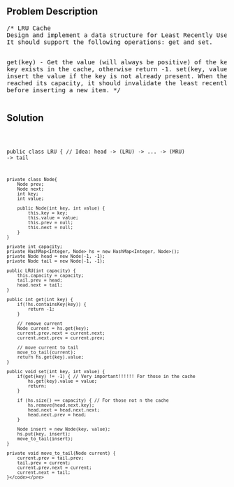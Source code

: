 <!--
<style>
  body { font-family: Arial, sans-serif; }
  .container { max-width: 400px; margin: auto; padding: 10px; }
  .comment-block { background-color: #f9f9f9; padding: 10px; border-left: 5px solid #ccc; max-width: 400px; margin: 20px auto; overflow-wrap: break-word; white-space: pre-wrap; }
  .code-block { background-color: #f4f4f4; padding: 10px; border: 1px solid #ddd; }
</style>
-->

<div class='container'>
<h2>Problem Description</h2>
<div class='comment-block'>
<pre>
/* LRU Cache
Design and implement a data structure for Least Recently Used (LRU) cache. 
It should support the following operations: get and set.

get(key) - Get the value (will always be positive) of the key if the key exists in the cache, 
otherwise return -1.
set(key, value) - Set or insert the value if the key is not already present. 
When the cache reached its capacity, 
it should invalidate the least recently used item before inserting a new item.
*/
</pre>
</div>

<h2>Solution</h2>
<div class='code-block'>
<pre><code class='language-java'>

public class LRU {  // Idea: head -> (LRU) -> ... -> (MRU) -> tail

    private class Node{
        Node prev;
        Node next;
        int key;
        int value;

        public Node(int key, int value) {
            this.key = key;
            this.value = value;
            this.prev = null;
            this.next = null;
        }
    }

    private int capacity;
    private HashMap<Integer, Node> hs = new HashMap<Integer, Node>();
    private Node head = new Node(-1, -1);
    private Node tail = new Node(-1, -1);

    public LRU(int capacity) {
        this.capacity = capacity;
        tail.prev = head;
        head.next = tail;
    }

    public int get(int key) {
        if(!hs.containsKey(key)) {
            return -1;
        }

        // remove current
        Node current = hs.get(key);
        current.prev.next = current.next;
        current.next.prev = current.prev;

        // move current to tail
        move_to_tail(current);
        return hs.get(key).value;
    }

    public void set(int key, int value) {
        if(get(key) != -1) { // Very important!!!!!! For those in the cache
            hs.get(key).value = value;
            return;
        }

        if (hs.size() == capacity) { // For those not n the cache
            hs.remove(head.next.key);
            head.next = head.next.next;
            head.next.prev = head;
        }

        Node insert = new Node(key, value);
        hs.put(key, insert);
        move_to_tail(insert);
    }

    private void move_to_tail(Node current) {
        current.prev = tail.prev;
        tail.prev = current;
        current.prev.next = current;
        current.next = tail;
    }</code></pre>
</div>
</div>
